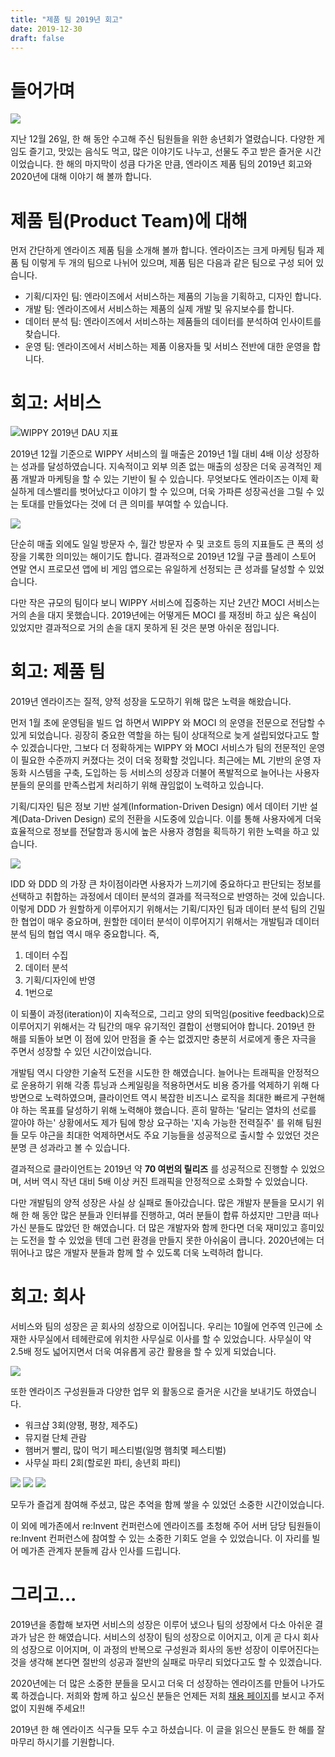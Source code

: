 ```yaml
---
title: "제품 팀 2019년 회고"
date: 2019-12-30
draft: false
---
```


# 들어가며

![](/images/20191230/20191227_184723.jpg)

지난 12월 26일, 한 해 동안 수고해 주신 팀원들을 위한 송년회가 열렸습니다.
다양한 게임도 즐기고, 맛있는 음식도 먹고, 많은 이야기도 나누고, 선물도 주고 받은
즐거운 시간이었습니다. 한 해의 마지막이 성큼 다가온 만큼, 엔라이즈 제품 팀의
2019년 회고와 2020년에 대해 이야기 해 볼까 합니다.

# 제품 팀(Product Team)에 대해

먼저 간단하게 엔라이즈 제품 팀을 소개해 볼까 합니다.
엔라이즈는 크게 마케팅 팀과 제품 팀 이렇게 두 개의 팀으로 나뉘어 있으며,
제품 팀은 다음과 같은 팀으로 구성 되어 있습니다.

* 기획/디자인 팀: 엔라이즈에서 서비스하는 제품의 기능을 기획하고, 디자인 합니다.
* 개발 팀: 엔라이즈에서 서비스하는 제품의 실제 개발 및 유지보수를 합니다.
* 데이터 분석 팀: 엔라이즈에서 서비스하는 제품들의 데이터를 분석하여 인사이트를 찾습니다.
* 운영 팀: 엔라이즈에서 서비스하는 제품 이용자들 및 서비스 전반에 대한 운영을 합니다.

# 회고: 서비스

![WIPPY 2019년 DAU 지표](/images/20191230/chart.png)

2019년 12월 기준으로 WIPPY 서비스의 월 매출은 2019년 1월 대비 4배 이상
성장하는 성과를 달성하였습니다. 지속적이고 외부 의존 없는 매출의 성장은 더욱
공격적인 제품 개발과 마케팅을 할 수 있는 기반이 될 수 있습니다.
무엇보다도 엔라이즈는 이제 확실하게 데스밸리를 벗어났다고 이야기 할 수 있으며,
더욱 가파른 성장곡선을 그릴 수 있는 토대를 만들었다는 것에 더 큰 의미를 부여할 수 있습니다.

![](/images/20191230/google_playstore.jpeg)

단순히 매출 외에도 일일 방문자 수, 월간 방문자 수 및 코호트 등의 지표들도
큰 폭의 성장을 기록한 의미있는 해이기도 합니다. 결과적으로 2019년 12월
구글 플레이 스토어 연말 연시 프로모션 앱에 비 게임 앱으로는 유일하게 선정되는
큰 성과를 달성할 수 있었습니다.

다만 작은 규모의 팀이다 보니 WIPPY 서비스에 집중하는 지난 2년간 MOCI 서비스는
거의 손을 대지 못했습니다. 2019년에는 어떻게든 MOCI 를 재정비 하고 싶은
욕심이 있었지만 결과적으로 거의 손을 대지 못하게 된 것은 분명 아쉬운 점입니다.

# 회고: 제품 팀

2019년 엔라이즈는 질적, 양적 성장을 도모하기 위해 많은 노력을 해왔습니다.

먼저 1월 초에 운영팀을 빌드 업 하면서 WIPPY 와 MOCI 의 운영을 전문으로 전담할 수
있게 되었습니다. 굉장히 중요한 역할을 하는 팀이 상대적으로 늦게 설립되었다고도
할 수 있겠습니다만, 그보다 더 정확하게는 WIPPY 와 MOCI 서비스가 팀의 전문적인
운영이 필요한 수준까지 커졌다는 것이 더욱 정확할 것입니다. 최근에는 ML 기반의
운영 자동화 시스템을 구축, 도입하는 등 서비스의 성장과 더불어 폭발적으로
늘어나는 사용자 분들의 문의를 만족스럽게 처리하기 위해 끊임없이 노력하고 있습니다.

기획/디자인 팀은 정보 기반 설계(Information-Driven Design) 에서 
데이터 기반 설계(Data-Driven Design)  로의 전환을 시도중에 있습니다.
이를 통해 사용자에게 더욱 효율적으로 정보를 전달함과 동시에 높은 사용자 경험을
획득하기 위한 노력을 하고 있습니다.

![](/images/20191230/notion.jpeg)

IDD 와 DDD 의 가장 큰 차이점이라면 사용자가 느끼기에 중요하다고 판단되는 정보를
선택하고 취합하는 과정에서 데이터 분석의 결과를 적극적으로 반영하는 것에 있습니다.
이렇게 DDD 가 원할하게 이루어지기 위해서는 기획/디자인 팀과 데이터 분석 팀의
긴밀한 협업이 매우 중요하며, 원할한 데이터 분석이 이루어지기 위해서는 개발팀과
데이터 분석 팀의 협업 역시 매우 중요합니다. 즉,

1. 데이터 수집
2. 데이터 분석
3. 기획/디자인에 반영
4. 1번으로

이 되풀이 과정(iteration)이 지속적으로, 그리고 양의 되먹임(positive feedback)으로
이루어지기 위해서는 각 팀간의 매우 유기적인 결합이 선행되어야 합니다.
2019년 한 해를 되돌아 보면 이 점에 있어 만점을 줄 수는 없겠지만 충분히 서로에게
좋은 자극을 주면서 성장할 수 있던 시간이었습니다.

개발팀 역시 다양한 기술적 도전을 시도한 한 해였습니다. 늘어나는 트래픽을 안정적으로
운용하기 위해 각종 튜닝과 스케일링을 적용하면서도 비용 증가를 억제하기 위해 다방면으로
노력하였으며, 클라이언트 역시 복잡한 비즈니스 로직을 최대한 빠르게 구현해야 하는
목표를 달성하기 위해 노력해야 했습니다. 흔히 말하는 '달리는 열차의 선로를 깔아야
하는' 상황에서도 제가 팀에 항상 요구하는 '지속 가능한 전력질주' 를 위해 팀원들 모두
야근을 최대한 억제하면서도 주요 기능들을 성공적으로 출시할 수 있었던 것은 분명
큰 성과라고 볼 수 있습니다.

결과적으로 클라이언트는 2019년 약 __70 여번의 릴리즈__ 를 성공적으로 진행할 수 있었으며,
서버 역시 작년 대비 5배 이상 커진 트래픽을 안정적으로 소화할 수 있었습니다.

다만 개발팀의 양적 성장은 사실 상 실패로 돌아갔습니다. 많은 개발자 분들을 모시기 위해
한 해 동안 많은 분들과 인터뷰를 진행하고, 여러 분들이 합류 하셨지만 그만큼 떠나가신
분들도 많았던 한 해였습니다. 더 많은 개발자와 함께 한다면 더욱 재미있고 흥미있는
도전을 할 수 있었을 텐데 그런 환경을 만들지 못한 아쉬움이 큽니다. 2020년에는 더 뛰어나고
많은 개발자 분들과 함께 할 수 있도록 더욱 노력하려 합니다.

# 회고: 회사

서비스와 팀의 성장은 곧 회사의 성장으로 이어집니다. 우리는 10월에 언주역 인근에 소재한
사무실에서 테헤란로에 위치한 사무실로 이사를 할 수 있었습니다. 사무실이 약 2.5배 정도
넓어지면서 더욱 여유롭게 공간 활용을 할 수 있게 되었습니다.

![](/images/20191230/office.jpeg)

또한 엔라이즈 구성원들과 다양한 업무 외 활동으로 즐거운 시간을 보내기도 하였습니다.

* 워크샵 3회(양평, 평창, 제주도)
* 뮤지컬 단체 관람
* 햄버거 빨리, 많이 먹기 페스티벌(일명 햄최몇 페스티벌)
* 사무실 파티 2회(할로윈 파티, 송년회 파티)

![](/images/20191230/party_01.jpeg)
![](/images/20191230/party_02.jpeg)
![](/images/20191230/party_03.jpeg)

모두가 즐겁게 참여해 주셨고, 많은 추억을 함께 쌓을 수 있었던 소중한 시간이었습니다.

이 외에 메가존에서 re:Invent 컨퍼런스에 엔라이즈를 초청해 주어 서버 담당 팀원들이
re:Invent 컨퍼런스에 참여할 수 있는 소중한 기회도 얻을 수 있었습니다. 이 자리를 빌어
메가존 관계자 분들께 감사 인사를 드립니다.

# 그리고...

2019년을 종합해 보자면 서비스의 성장은 이루어 냈으나 팀의 성장에서 다소 아쉬운 결과가
남은 한 해였습니다. 서비스의 성장이 팀의 성장으로 이어지고, 이게 곧 다시 회사의 성장으로
이어지며, 이 과정의 반복으로 구성원과 회사의 동반 성장이 이루어진다는 것을 생각해 본다면
절반의 성공과 절반의 실패로 마무리 되었다고도 할 수 있겠습니다.

2020년에는 더 많은 소중한 분들을 모시고 더욱 더 성장하는 엔라이즈를 만들어 나가도록 하겠습니다.
저희와 함께 하고 싶으신 분들은 언제든 저희
[채용 페이지](https://www.rocketpunch.com/companies/enraijeu/jobs)를
보시고 주저없이 지원해 주세요!!

2019년 한 해 엔라이즈 식구들 모두 수고 하셨습니다.
이 글을 읽으신 분들도 한 해를 잘 마무리 하시기를 기원합니다.
